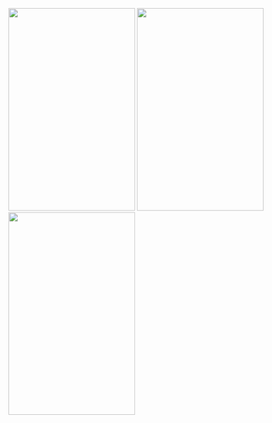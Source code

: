 
<img src="https://github.com/DDas23/DDas23/assets/123860665/0732b1ea-6199-4e35-975e-e168d50c9e04" width="250" height="400"> <img src="https://github.com/DDas23/DDas23/assets/123860665/1d10fa79-e5b4-451c-91b8-0047557dee0e" width="250" height="400"> <img src="https://github.com/DDas23/DDas23/assets/123860665/0732b1ea-6199-4e35-975e-e168d50c9e04" width="250" height="400">



